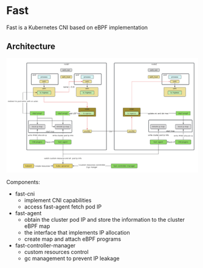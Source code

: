 # Fast

Fast is a Kubernetes CNI based on eBPF implementation

## Architecture

![fast](images/fast.png)

Components:
+ fast-cni
  + implement CNI capabilities
  + access fast-agent fetch pod IP
+ fast-agent
  + obtain the cluster pod IP and store the information to the cluster eBPF map
  + the interface that implements IP allocation
  + create map and attach eBPF programs
+ fast-controller-manager
  + custom resources control
  + gc management to prevent IP leakage